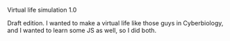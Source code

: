 

Virtual life simulation 1.0

Draft edition. I wanted to make a virtual life like those guys in Cyberbiology, and I wanted to learn some JS as well, so I did both.
